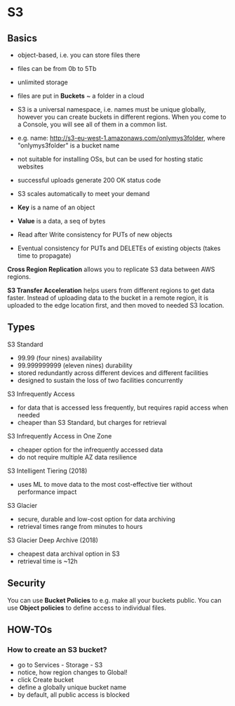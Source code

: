 # S3

## Basics

- object-based, i.e. you can store files there
- files can be from 0b to 5Tb
- unlimited storage
- files are put in **Buckets** ~ a folder in a cloud
- S3 is a universal namespace, i.e. names must be unique globally, however you can create buckets in
  different regions. When you come to a Console, you will see all of them in a common list.
- e.g. name: http://s3-eu-west-1.amazonaws.com/onlymys3folder, where "onlymys3folder" is a bucket
  name
- not suitable for installing OSs, but can be used for hosting static websites
- successful uploads generate 200 OK status code
- S3 scales automatically to meet your demand


- **Key** is a name of an object
- **Value** is a data, a seq of bytes


- Read after Write consistency for PUTs of new objects
- Eventual consistency for PUTs and DELETEs of existing objects (takes time to propagate)

**Cross Region Replication** allows you to replicate S3 data between AWS regions.

**S3 Transfer Acceleration** helps users from different regions to get data faster. Instead of
uploading data to the bucket in a remote region, it is uploaded to the edge location first, and then
moved to needed S3 location.

## Types

S3 Standard

- 99.99 (four nines) availability
- 99.999999999 (eleven nines) durability
- stored redundantly across different devices and different facilities
- designed to sustain the loss of two facilities concurrently

S3 Infrequently Access

- for data that is accessed less frequently, but requires rapid access when needed
- cheaper than S3 Standard, but charges for retrieval

S3 Infrequently Access in One Zone

- cheaper option for the infrequently accessed data
- do not require multiple AZ data resilience

S3 Intelligent Tiering (2018)

- uses ML to move data to the most cost-effective tier without performance impact

S3 Glacier

- secure, durable and low-cost option for data archiving
- retrieval times range from minutes to hours

S3 Glacier Deep Archive (2018)

- cheapest data archival option in S3
- retrieval time is ~12h

## Security

You can use **Bucket Policies** to e.g. make all your buckets public. You can use **Object
policies** to define access to individual files.

## HOW-TOs

### How to create an S3 bucket?

- go to Services - Storage - S3
- notice, how region changes to Global!
- click Create bucket
- define a globally unique bucket name
- by default, all public access is blocked
